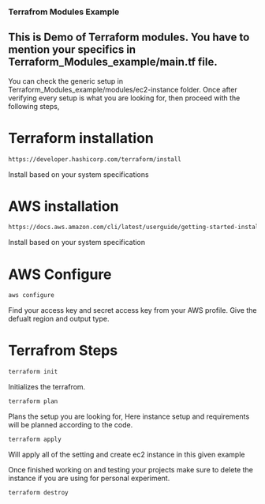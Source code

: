 ### Terrafrom Modules Example

This is Demo of Terraform modules.
You have to mention your specifics in Terraform_Modules_example/main.tf file.
---
You can check the generic setup in Terraform_Modules_example/modules/ec2-instance folder. 
Once after verifying every setup is what you are looking for, then proceed with the following steps,

# Terraform installation

```bash
https://developer.hashicorp.com/terraform/install
```
Install based on your system specifications

# AWS installation

```bash
https://docs.aws.amazon.com/cli/latest/userguide/getting-started-install.html
```
Install based on your system specification

# AWS Configure

```bash
aws configure
```
Find your access key and secret access key from your AWS profile. Give the defualt region and output type.

# Terrafrom Steps

```bash
terraform init  
``` 
Initializes the terrafrom.

```bash
terraform plan
``` 
Plans the setup you are looking for, Here instance setup and requirements will be planned according to the code.

```bash
terraform apply  
``` 
Will apply all of the setting and create ec2 instance in this given example

Once finished working on and testing your projects make sure to delete the instance if you are using for personal experiment.
```bash
terraform destroy  
``` 
